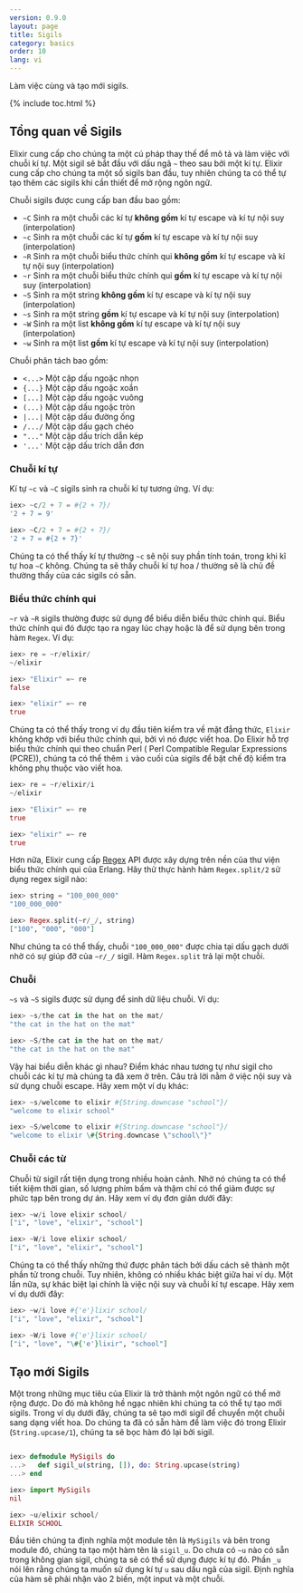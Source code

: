 ```yaml
---
version: 0.9.0
layout: page
title: Sigils
category: basics
order: 10
lang: vi
---
```


Làm việc cùng và tạo mới sigils.

{% include toc.html %}

## Tổng quan về Sigils

Elixir cung cấp cho chúng ta một cú pháp thay thế để mô tả và làm việc với chuỗi kí tự. Một sigil sẽ bắt đầu với dấu ngã `~` theo sau bởi một kí tự. Elixir cung cấp cho chúng ta một số sigils ban đầu, tuy nhiên chúng ta có thể tự tạo thêm các sigils khi cần thiết để mở rộng ngôn ngữ.

Chuỗi sigils được cung cấp ban đầu bao gồm:

  - `~C` Sinh ra một chuỗi các kí tự **không gồm** kí tự escape và kí tự nội suy (interpolation)
  - `~c` Sinh ra một chuỗi các kí tự **gồm** kí tự escape và kí tự nội suy (interpolation)
  - `~R` Sinh ra một chuỗi biểu thức chính qui **không gồm** kí tự escape và kí tự nội suy (interpolation)
  - `~r` Sinh ra một chuỗi biểu thức chính qui **gồm** kí tự escape và kí tự nội suy (interpolation)
  - `~S` Sinh ra một string **không gồm** kí tự escape và kí tự nội suy (interpolation)
  - `~s` Sinh ra một string **gồm** kí tự escape và kí tự nội suy (interpolation)
  - `~W` Sinh ra một list **không gồm** kí tự escape và kí tự nội suy (interpolation)
  - `~w` Sinh ra một list **gồm** kí tự escape và kí tự nội suy (interpolation)

Chuỗi phân tách bao gồm:

  - `<...>` Một cặp dấu ngoặc nhọn
  - `{...}` Một cặp dấu ngoặc xoắn
  - `[...]` Một cặp dấu ngoặc vuông
  - `(...)` Một cặp dấu ngoặc tròn
  - `|...|` Một cặp dấu đường ống
  - `/.../` Một cặp dấu gạch chéo
  - `"..."` Một cặp dấu trích dẫn kép
  - `'...'` Một cặp dấu trích dẫn đơn

### Chuỗi kí tự

Kí tự `~c` và `~C` sigils sinh ra chuỗi kí tự tương ứng. Ví dụ:

```elixir
iex> ~c/2 + 7 = #{2 + 7}/
'2 + 7 = 9'

iex> ~C/2 + 7 = #{2 + 7}/
'2 + 7 = #{2 + 7}'
```

Chúng ta có thể thấy kí tự thường `~c` sẽ nội suy phần tính toán, trong khi kĩ tự hoa `~C` không. Chúng ta sẽ thấy chuỗi kí tự hoa / thường sẽ là chủ đề thường thấy của các sigils có sẵn. 

### Biểu thức chính qui 
`~r` và `~R` sigils thường được sử dụng để biểu diễn biểu thức chính qui. Biểu thức chính qui đó được tạo ra ngay lúc chạy hoặc là để sử dụng bên trong hàm `Regex`. Ví dụ:

```elixir
iex> re = ~r/elixir/
~/elixir

iex> "Elixir" =~ re
false

iex> "elixir" =~ re
true
```

Chúng ta có thể thấy trong ví dụ đầu tiên kiểm tra về mặt đẳng thức, `Elixir` không khớp với biểu thức chính qui, bởi vì nó được viết hoa. Do Elixir hỗ trợ biểu thức chính qui theo chuẩn Perl ( Perl Compatible Regular Expressions (PCRE)), chúng ta có thể thêm `i` vào cuối của sigils để bật chế độ kiểm tra không phụ thuộc vào viết hoa.

```elixir
iex> re = ~r/elixir/i
~/elixir

iex> "Elixir" =~ re
true

iex> "elixir" =~ re
true
```

Hơn nữa, Elixir cung cấp [Regex](http://elixir-lang.org/docs/stable/elixir/Regex.html) API được xây dựng trên nền của thư viện biểu thức chính qui của Erlang. Hãy thử thực hành hàm `Regex.split/2` sử dụng regex sigil nào:

```elixir
iex> string = "100_000_000"
"100_000_000"

iex> Regex.split(~r/_/, string)
["100", "000", "000"]
```

Như chúng ta có thể thấy, chuỗi `"100_000_000"` được chia tại dấu gạch dưới nhờ có sự giúp đỡ của `~r/_/` sigil. Hàm `Regex.split` trả lại một chuỗi.

### Chuỗi

`~s` và `~S` sigils được sử dụng để sinh dữ liệu chuỗi. Ví dụ:

```elixir
iex> ~s/the cat in the hat on the mat/
"the cat in the hat on the mat"

iex> ~S/the cat in the hat on the mat/
"the cat in the hat on the mat"
```

Vậy hai biểu diễn khác gì nhau? Điểm khác nhau tương tự như sigil cho chuỗi các kí tự mà chúng ta đã xem ở trên. Câu trả lời nằm ở việc nội suy và sử dụng chuỗi escape. Hãy xem một ví dụ khác:

```elixir
iex> ~s/welcome to elixir #{String.downcase "school"}/
"welcome to elixir school"

iex> ~S/welcome to elixir #{String.downcase "school"}/
"welcome to elixir \#{String.downcase \"school\"}"
```

### Chuỗi các từ

Chuỗi từ sigil rất tiện dụng trong nhiều hoàn cảnh. Nhờ nó chúng ta có thể tiết kiệm thời gian, số lượng phím bấm và thậm chí có thể giảm được sự phức tạp bên trong dự án. Hãy xem ví dụ đơn giản dưới đây:

```elixir
iex> ~w/i love elixir school/
["i", "love", "elixir", "school"]

iex> ~W/i love elixir school/
["i", "love", "elixir", "school"]
```

Chúng ta có thể thấy những thứ được phân tách bởi dấu cách sẽ thành một phần tử trong chuỗi. Tuy nhiên, không có nhiều khác biệt giữa hai ví dụ. Một lần nữa, sự khác biệt lại chính là việc nội suy và chuỗi kí tự escape. Hãy xem ví dụ dưới đây:

```elixir
iex> ~w/i love #{'e'}lixir school/
["i", "love", "elixir", "school"]

iex> ~W/i love #{'e'}lixir school/
["i", "love", "\#{'e'}lixir", "school"]
```

## Tạo mới Sigils
Một trong những mục tiêu của Elixir là trở thành một ngôn ngữ có thể mở rộng được. Do đó mà không hề ngạc nhiên khi chúng ta có thể tự tạo mới sigils. Trong ví dụ dưới đây, chúng ta sẽ tạo mới sigil để chuyển một chuỗi sang dạng viết hoa. Do chúng ta đã có sẵn hàm để làm việc đó trong Elixir (`String.upcase/1`), chúng ta sẽ bọc hàm đó lại bởi sigil.

```elixir

iex> defmodule MySigils do
...>   def sigil_u(string, []), do: String.upcase(string)
...> end

iex> import MySigils
nil

iex> ~u/elixir school/
ELIXIR SCHOOL
```

Đầu tiên chúng ta định nghĩa một module tên là `MySigils` và bên trong module đó, chúng ta tạo một hàm tên là `sigil_u`. Do chưa có `~u` nào có sẵn trong không gian sigil, chúng ta sẽ có thể sử dụng được kí tự đó. Phần `_u` nói lên rằng chúng ta muốn sử dụng kí tự `u` sau dấu ngã của sigil. Định nghĩa của hàm sẽ phải nhận vào 2 biến, một input và một chuỗi.
